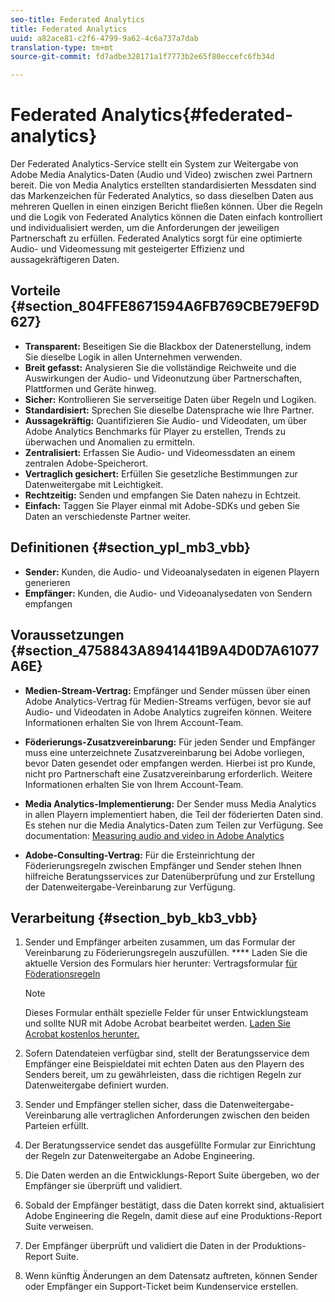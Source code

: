 ```yaml
---
seo-title: Federated Analytics
title: Federated Analytics
uuid: a82ace81-c2f6-4799-9a62-4c6a737a7dab
translation-type: tm+mt
source-git-commit: fd7adbe328171a1f7773b2e65f80eccefc6fb34d

---
```



# Federated Analytics{#federated-analytics}

Der Federated Analytics-Service stellt ein System zur Weitergabe von Adobe Media Analytics-Daten (Audio und Video) zwischen zwei Partnern bereit. Die von Media Analytics erstellten standardisierten Messdaten sind das Markenzeichen für Federated Analytics, so dass dieselben Daten aus mehreren Quellen in einen einzigen Bericht fließen können. Über die Regeln und die Logik von Federated Analytics können die Daten einfach kontrolliert und individualisiert werden, um die Anforderungen der jeweiligen Partnerschaft zu erfüllen. Federated Analytics sorgt für eine optimierte Audio- und Videomessung mit gesteigerter Effizienz und aussagekräftigeren Daten.

## Vorteile {#section_804FFE8671594A6FB769CBE79EF9D627}

* **Transparent:** Beseitigen Sie die Blackbox der Datenerstellung, indem Sie dieselbe Logik in allen Unternehmen verwenden.
* **Breit gefasst:** Analysieren Sie die vollständige Reichweite und die Auswirkungen der Audio- und Videonutzung über Partnerschaften, Plattformen und Geräte hinweg.
* **Sicher:** Kontrollieren Sie serverseitige Daten über Regeln und Logiken.
* **Standardisiert:** Sprechen Sie dieselbe Datensprache wie Ihre Partner.
* **Aussagekräftig:** Quantifizieren Sie Audio- und Videodaten, um über Adobe Analytics Benchmarks für Player zu erstellen, Trends zu überwachen und Anomalien zu ermitteln.
* **Zentralisiert:** Erfassen Sie Audio- und Videomessdaten an einem zentralen Adobe-Speicherort.
* **Vertraglich gesichert:** Erfüllen Sie gesetzliche Bestimmungen zur Datenweitergabe mit Leichtigkeit.
* **Rechtzeitig:** Senden und empfangen Sie Daten nahezu in Echtzeit.
* **Einfach:** Taggen Sie Player einmal mit Adobe-SDKs und geben Sie Daten an verschiedenste Partner weiter.

## Definitionen {#section_ypl_mb3_vbb}

* **Sender:** Kunden, die Audio- und Videoanalysedaten in eigenen Playern generieren
* **Empfänger:** Kunden, die Audio- und Videoanalysedaten von Sendern empfangen

## Voraussetzungen {#section_4758843A8941441B9A4D0D7A61077A6E}

* **Medien-Stream-Vertrag:** Empfänger und Sender müssen über einen Adobe Analytics-Vertrag für Medien-Streams verfügen, bevor sie auf Audio- und Videodaten in Adobe Analytics zugreifen können. Weitere Informationen erhalten Sie von Ihrem Account-Team.
* **Föderierungs-Zusatzvereinbarung:** Für jeden Sender und Empfänger muss eine unterzeichnete Zusatzvereinbarung bei Adobe vorliegen, bevor Daten gesendet oder empfangen werden. Hierbei ist pro Kunde, nicht pro Partnerschaft eine Zusatzvereinbarung erforderlich. Weitere Informationen erhalten Sie von Ihrem Account-Team.
* **Media Analytics-Implementierung:** Der Sender muss Media Analytics in allen Playern implementiert haben, die Teil der föderierten Daten sind. Es stehen nur die Media Analytics-Daten zum Teilen zur Verfügung. See documentation: [Measuring audio and video in Adobe Analytics](media-overview.md)

* **Adobe-Consulting-Vertrag:** Für die Ersteinrichtung der Föderierungsregeln zwischen Empfänger und Sender stehen Ihnen hilfreiche Beratungsservices zur Datenüberprüfung und zur Erstellung der Datenweitergabe-Vereinbarung zur Verfügung.

## Verarbeitung {#section_byb_kb3_vbb}

1. Sender und Empfänger arbeiten zusammen, um das Formular der Vereinbarung zu Föderierungsregeln auszufüllen. **** Laden Sie die aktuelle Version des Formulars hier herunter: Vertragsformular [für Föderationsregeln](/assets/federated_analytics_form.pdf)

   >[!NOTE]
   >
   >Dieses Formular enthält spezielle Felder für unser Entwicklungsteam und sollte NUR mit Adobe Acrobat bearbeitet werden. [Laden Sie Acrobat kostenlos herunter.](https://get.adobe.com/reader/)

1. Sofern Datendateien verfügbar sind, stellt der Beratungsservice dem Empfänger eine Beispieldatei mit echten Daten aus den Playern des Senders bereit, um zu gewährleisten, dass die richtigen Regeln zur Datenweitergabe definiert wurden.
1. Sender und Empfänger stellen sicher, dass die Datenweitergabe-Vereinbarung alle vertraglichen Anforderungen zwischen den beiden Parteien erfüllt.
1. Der Beratungsservice sendet das ausgefüllte Formular zur Einrichtung der Regeln zur Datenweitergabe an Adobe Engineering.
1. Die Daten werden an die Entwicklungs-Report Suite übergeben, wo der Empfänger sie überprüft und validiert.
1. Sobald der Empfänger bestätigt, dass die Daten korrekt sind, aktualisiert Adobe Engineering die Regeln, damit diese auf eine Produktions-Report Suite verweisen.
1. Der Empfänger überprüft und validiert die Daten in der Produktions-Report Suite.
1. Wenn künftig Änderungen an dem Datensatz auftreten, können Sender oder Empfänger ein Support-Ticket beim Kundenservice erstellen.

